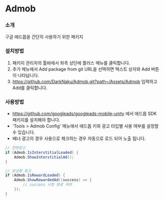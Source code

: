 # Admob

### 소개
구글 애드몹을 간단히 사용하기 위한 패키지

### 설치방법
1. 패키지 관리자의 툴바에서 좌측 상단에 플러스 메뉴를 클릭합니다.
2. 추가 메뉴에서 Add package from git URL을 선택하면 텍스트 상자와 Add 버튼이 나타납니다.
3. https://github.com/DarkNaku/Admob.git?path=/Assets/Admob 입력하고 Add를 클릭합니다.

### 사용방법
* https://github.com/googleads/googleads-mobile-unity 에서 애드몹 SDK 패키지를 설치해야 합니다.
* 'Tools > Admob Config' 메뉴에서 애드몹 키와 광고 타입별 사용 여부를 설정할 수 있습니다.
* 배너 광고의 경우 사용으로 체크하는 경우 자동으로 로드 되어 노출 됩니다.

```csharp
// 전면광고
if (Admob.IsInterstitialLoaded) {
    Admob.ShowInterstitialAd();
}

// 보상형 광고
if (Admob.IsRewardLoaded) {
    Admob.ShowRewardedAd((success) => {
        // success 시청 완료 여부
    });
}
```